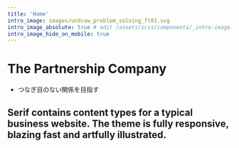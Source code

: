 ```yaml
---
title: 'Home'
intro_image: images/undraw_problem_solving_ft81.svg
intro_image_absolute: true # edit /assets/scss/components/_intro-image.scss for full control
intro_image_hide_on_mobile: true
---
```


# The Partnership Company 
- つなぎ目のない関係を目指す

## Serif contains content types for a typical business website. The theme is fully responsive, blazing fast and artfully illustrated.
